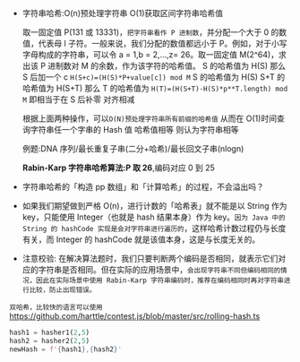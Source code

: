 - 字符串哈希:O(n)预处理字符串 O(1)获取区间字符串哈希值

  取一固定值 P(131 或 13331)，`把字符串看作 Р 进制数`，并分配一个大于 0 的数值，代表母 l 子符。一般来说，我们分配的数值都远小于 P。例如，对于小写字母构成的字符串，可以令 a = 1,b = 2,…,z= 26。取一固定值 M(2^64)，求出该 Р 进制数对 M 的余数，作为该字符的哈希值。
  S 的哈希值为 H(S) 那么 S 后加一个 c
  `H(S+c)=(H(S)*P+value[c]) mod M`
  S 的哈希值为 H(S) S+T 的哈希值为 H(S+T) 那么 T 的哈希值为
  `H(T)=(H(S+T)-H(S)*p**T.length) mod M` 即相当于在 S 后补零 对齐相减

  根据上面两种操作，可以`O(N)预处理字符串所有前缀的哈希值` 从而在 O(1)时间查询字符串任一个字串的 Hash 值
  哈希值相等 则认为字符串相等

  例题:DNA 序列/最长重复子串(二分+哈希)/最长回文子串(nlogn)

  **Rabin-Karp 字符串哈希算法:P 取 26**,编码对应 0 到 25

- 字符串哈希的「构造 pp 数组」和「计算哈希」的过程，不会溢出吗？

- 如果我们期望做到严格 O(n)，进行计数的「哈希表」就不能是以 String 作为 key，只能使用 Integer（也就是 hash 结果本身）作为 key。`因为 Java 中的 String 的 hashCode 实现是会对字符串进行遍历的`，这样哈希计数过程仍与长度有关，而 Integer 的 hashCode 就是该值本身，这是与长度无关的。

- 注意校验:
  在解决算法题时，我们只要判断两个编码是否相同，就表示它们对应的字符串是否相同。但在实际的应用场景中，`会出现字符串不同但编码相同的情况，因此在实际场景中使用 Rabin-Karp 字符串编码时，推荐在编码相同时再对字符串进行比较，防止出现错误。`

`双哈希，比较快的语言可以使用`
https://github.com/harttle/contest.js/blob/master/src/rolling-hash.ts

```py
hash1 = hasher1(2,5)
hash2 = hasher2(2,5)
newHash = f'{hash1},{hash2}'
```

